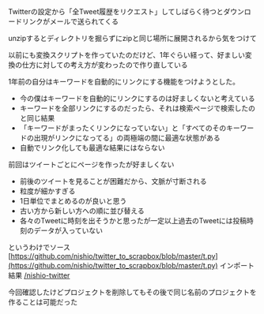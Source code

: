 
Twitterの設定から「全Tweet履歴をリクエスト」してしばらく待つとダウンロードリンクがメールで送られてくる

unzipするとディレクトリを掘らずにzipと同じ場所に展開されるから気をつけて

以前にも変換スクリプトを作っていたのだけど、1年ぐらい経って、好ましい変換の仕方に対しての考え方が変わったので作り直している

1年前の自分はキーワードを自動的にリンクにする機能をつけようとした。
- 今の僕はキーワードを自動的にリンクにするのは好ましくないと考えている
- キーワードを全部リンクにするのだったら、それは検索ページで検索したのと同じ結果
- 「キーワードがまったくリンクになっていない」と「すべてのそのキーワードの出現がリンクになってる」の両極端の間に最適な状態がある
- 自動でリンク化しても最適な結果にはならない

前回はツイートごとにページを作ったが好ましくない
- 前後のツイートを見ることが困難だから、文脈が寸断される
- 粒度が細かすぎる
- 1日単位でまとめるのが良いと思う
- 古い方から新しい方への順に並び替える
- 各々のTweetに時刻を出そうかと思ったが一定以上過去のTweetには投稿時刻のデータが入っていない

というわけでソース [https://github.com/nishio/twitter_to_scrapbox/blob/master/t.py](https://github.com/nishio/twitter_to_scrapbox/blob/master/t.py)
インポート結果 [/nishio-twitter](https://scrapbox.io/nishio-twitter)

今回確認したけどプロジェクトを削除してもその後で同じ名前のプロジェクトを作ることは可能だった
